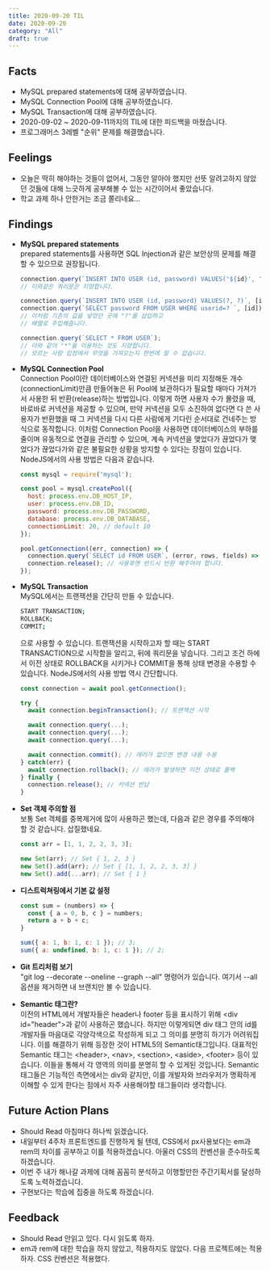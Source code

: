 ```yaml
---
title: 2020-09-20 TIL
date: 2020-09-20
category: "All"
draft: true
---
```


## Facts

- MySQL prepared statements에 대해 공부하였습니다.
- MySQL Connection Pool에 대해 공부하였습니다.
- MySQL Transaction에 대해 공부하였습니다.
- 2020-09-02 ~ 2020-09-11까지의 TIL에 대한 피드백을 마쳤습니다.
- 프로그래머스 3레벨 "순위" 문제를 해결했습니다.

## Feelings

- 오늘은 딱히 해야하는 것들이 없어서, 그동안 알아야 했지만 선뜻 알려고하지 않았던 것들에 대해 느긋하게 공부해볼 수 있는 시간이어서 좋았습니다.
- 학교 과제 하나 안한거는 조금 쫄리네요...

## Findings

- **MySQL prepared statements**  
  prepared statements를 사용하면 SQL Injection과 같은 보안상의 문제를 해결할 수 있으므로 권장됩니다.  

    ```js
    connection.query(`INSERT INTO USER (id, password) VALUES('${id}', '${password}')`);
    // 이와같은 쿼리문은 지양합니다.

    connection.query(`INSERT INTO USER (id, password) VALUES(?, ?)`, [id, password]);
    connection.query(`SELECT password FROM USER WHERE userid=? `, [id]);
    // 이처럼 기존의 값을 넣었던 곳에 "?"를 삽입하고
    // 배열로 주입해줍니다.

    connection.query(`SELECT * FROM USER`);
    // 이와 같이 "*"을 이용하는 것도 지양합니다.
    // 모르는 사람 입장에서 무엇을 가져오는지 한번에 알 수 없습니다.
    ```

- **MySQL Connection Pool**  
  Connection Pool이란 데이터베이스와 연결된 커넥션을 미리 지정해둔 개수(connectionLimit)만큼 만들어놓은 뒤 Pool에 보관하다가 필요할 때마다 가져가서 사용한 뒤 반환(release)하는 방법입니다. 이렇게 하면 사용자 수가 몰렸을 때, 바로바로 커넥션을 제공할 수 있으며, 만약 커넥션을 모두 소진하여 없다면 다 쓴 사용자가 반환했을 때 그 커넥션을 다시 다른 사람에게 기다린 순서대로 건네주는 방식으로 동작합니다. 이처럼 Connection Pool을 사용하면 데이터베이스의 부하를 줄이며 유동적으로 연결을 관리할 수 있으며, 계속 커넥션을 맺었다가 끊었다가 맺었다가 끊었다가와 같은 불필요한 상황을 방지할 수 있다는 장점이 있습니다. NodeJS에서의 사용 방법은 다음과 같습니다.

    ```js
    const mysql = require('mysql');

    const pool = mysql.createPool({
      host: process.env.DB_HOST_IP,
      user: process.env.DB_ID,
      password: process.env.DB_PASSWORD,
      database: process.env.DB_DATABASE,
      connectionLimit: 20, // default 10
    });

    pool.getConnection((err, connection) => {
      connection.query(`SELECT id FROM USER`, (error, rows, fields) => {...});
      connection.release(); // 사용후엔 반드시 반환 해주어야 합니다.
    });
    ```

- **MySQL Transaction**  
  MySQL에서는 트랜잭션을 간단히 만들 수 있습니다.

    ```bash
    START TRANSACTION;
    ROLLBACK;
    COMMIT;
    ```

    으로 사용할 수 있습니다. 트랜잭션을 시작하고자 할 때는 START TRANSACTION으로 시작함을 알리고, 뒤에 쿼리문을 넣습니다. 그리고 조건 하에서 이전 상태로 ROLLBACK을 시키거나 COMMIT을 통해 상태 변경을 수용할 수 있습니다. NodeJS에서의 사용 방법 역시 간단합니다.

    ```js
    const connection = await pool.getConnection();

    try {
      await connection.beginTransaction(); // 트랜잭션 시작

      await connection.query(...);
      await connection.query(...);
      await connection.query(...);

      await connection.commit(); // 에러가 없으면 변경 내용 수용
    } catch(err) {
      await connection.rollback(); // 에러가 발생하면 이전 상태로 롤백
    } finally {
      connection.release(); // 커넥션 반납
    }
    ```

- **Set 객체 주의할 점**  
  보통 Set 객체를 중복제거에 많이 사용하곤 했는데, 다음과 같은 경우를 주의해야 할 것 같습니다. 삽질했네요.

    ```js
    const arr = [1, 1, 2, 2, 3, 3];

    new Set(arr); // Set { 1, 2, 3 }
    new Set().add(arr); // Set { [1, 1, 2, 2, 3, 3] }
    new Set().add(...arr); // Set { 1 }
    ```

- **디스트럭쳐링에서 기본 값 설정**  

    ```js
    const sum = (numbers) => {
      const { a = 0, b, c } = numbers;
      return a + b + c;
    }

    sum({ a: 1, b: 1, c: 1 }); // 3;
    sum({ a: undefined, b: 1, c: 1 }); // 2;
    ```

- **Git 트리처럼 보기**  
  "git log --decorate --oneline --graph --all" 명령어가 있습니다. 여기서 --all 옵션을 제거하면 내 브랜치만 볼 수 있습니다.  

- **Semantic 태그란?**  
  이전의 HTML에서 개발자들은 header나 footer 등을 표시하기 위해 \<div id="header"\>과 같이 사용하곤 했습니다. 하지만 이렇게되면 div 태그 안의 id를 개발자들 마음대로 각양각색으로 작성하게 되고 그 의미를 분명히 하기가 어려워집니다. 이를 해결하기 위해 등장한 것이 HTML5의 Semantic태그입니다. 대표적인 Semantic 태그는 \<header\>, \<nav\>, \<section\>, \<aside\>, \<footer\> 등이 있습니다. 이들을 통해서 각 영역의 의미를 분명히 할 수 있게된 것입니다. Semantic 태그들은 기능적인 측면에서는 div와 같지만, 이를 개발자와 브라우저가 명확하게 이해할 수 있게 한다는 점에서 자주 사용해야할 태그들이라 생각합니다.

## Future Action Plans

- Should Read 아침마다 하나씩 읽겠습니다.
- 내일부터 4주차 프론트엔드를 진행하게 될 텐데, CSS에서 px사용보다는 em과 rem의 차이를 공부하고 이를 적용하겠습니다. 아울러 CSS의 컨벤션을 준수하도록 하겠습니다.
- 이번 주 내가 해나갈 과제에 대해 꼼꼼히 분석하고 이행할만한 주간기획서를 달성하도록 노력하겠습니다.
- 구현보다는 학습에 집중을 하도록 하겠습니다.

## Feedback

- Should Read 안읽고 있다. 다시 읽도록 하자.
- em과 rem에 대한 학습을 하지 않았고, 적용하지도 않았다. 다음 프로젝트에는 적용하자. CSS 컨벤션은 적용했다.
